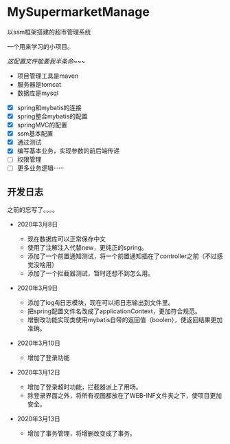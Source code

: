 # MySupermarketManage
以ssm框架搭建的超市管理系统

一个用来学习的小项目。

*这配置文件能要我半条命~~~*

- 项目管理工具是maven
- 服务器是tomcat
- 数据库是mysql
- [x] spring和mybatis的连接
- [x] spring整合mybatis的配置
- [x] springMVC的配置
- [x] ssm基本配置
- [x] 通过测试
- [x] 编写基本业务，实现参数的前后端传递
- [ ] 权限管理
- [ ] 更多业务逻辑······

## 开发日志

之前的忘写了。。。。
- 2020年3月8日<br/>
  * 现在数据库可以正常保存中文
  * 使用了注解注入代替new，更纯正的spring。
  * 添加了一个前置通知测试，将一个前置通知插在了controller之前（不过感觉没啥用）
  * 添加了一个拦截器测试，暂时还想不到怎么用。

- 2020年3月9日<br/>
  * 添加了log4j日志模块，现在可以把日志输出到文件里。
  * 把spring配置文件名改成了applicationContext，更加符合规范。
  * 增删改功能实现类使用mybatis自带的返回值（boolen），使返回结果更加准确。

- 2020年3月10日
  * 增加了登录功能

- 2020年3月12日
  * 增加了登录超时功能，拦截器派上了用场。
  * 除登录界面之外，将所有视图都放在了WEB-INF文件夹之下，使项目更加安全。

- 2020年3月13日
  * 增加了事务管理，将增删改变成了事务。